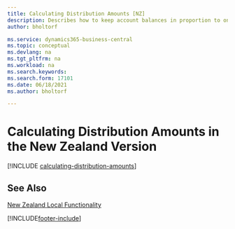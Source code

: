```yaml
---
title: Calculating Distribution Amounts [NZ]
description: Describes how to keep account balances in proportion to one another by reallocating the amount in one general ledger account to another.
author: bholtorf

ms.service: dynamics365-business-central
ms.topic: conceptual
ms.devlang: na
ms.tgt_pltfrm: na
ms.workload: na
ms.search.keywords:
ms.search.form: 17101
ms.date: 06/18/2021
ms.author: bholtorf

---
```

# Calculating Distribution Amounts in the New Zealand Version

[!INCLUDE [calculating-distribution-amounts](../includes/AUNZ/calculating-distribution-amounts.md)]

## See Also

[New Zealand Local Functionality](new-zealand-local-functionality.md)  


[!INCLUDE[footer-include](../../includes/footer-banner.md)]